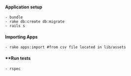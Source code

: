 #### **Application setup**
```
- bundle
- rake db:create db:migrate
- rails s
```
#### **Importing Apps**
```
- rake apps:import #from csv file located in lib/assets
```
#### **Run tests
```
- rspec
```

